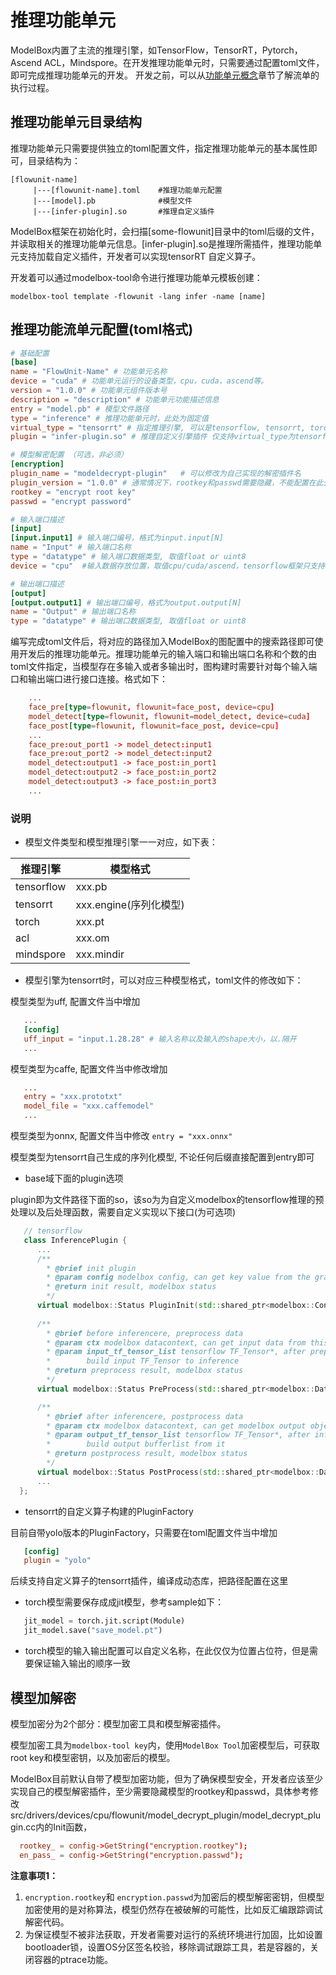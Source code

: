 # 推理功能单元

ModelBox内置了主流的推理引擎，如TensorFlow，TensorRT，Pytorch，Ascend ACL，Mindspore。在开发推理功能单元时，只需要通过配置toml文件，即可完成推理功能单元的开发。
开发之前，可以从[功能单元概念](../../../basic-conception/flowunit.md)章节了解流单的执行过程。

## 推理功能单元目录结构

推理功能单元只需要提供独立的toml配置文件，指定推理功能单元的基本属性即可，目录结构为：

```shell
[flowunit-name]
     |---[flowunit-name].toml    #推理功能单元配置
     |---[model].pb              #模型文件
     |---[infer-plugin].so       #推理自定义插件
```

ModelBox框架在初始化时，会扫描[some-flowunit]目录中的toml后缀的文件，并读取相关的推理功能单元信息。\[infer-plugin\].so是推理所需插件，推理功能单元支持加载自定义插件，开发者可以实现tensorRT 自定义算子。

开发着可以通过modelbox-tool命令进行推理功能单元模板创建：

```shell
modelbox-tool template -flowunit -lang infer -name [name]  
```

## 推理功能流单元配置(toml格式)

```toml
# 基础配置
[base]
name = "FlowUnit-Name" # 功能单元名称
device = "cuda" # 功能单元运行的设备类型，cpu，cuda，ascend等。
version = "1.0.0" # 功能单元组件版本号
description = "description" # 功能单元功能描述信息
entry = "model.pb" # 模型文件路径
type = "inference" # 推理功能单元时，此处为固定值
virtual_type = "tensorrt" # 指定推理引擎, 可以是tensorflow, tensorrt, torch, acl, mindspore
plugin = "infer-plugin.so" # 推理自定义引擎插件 仅支持virtual_type为tensorflow, tensorrt

# 模型解密配置 （可选，非必须）
[encryption]
plugin_name = "modeldecrypt-plugin"   # 可以修改为自己实现的解密插件名
plugin_version = "1.0.0" # 通常情况下，rootkey和passwd需要隐藏，不能配置在此处，实现自己的解密插件，从云端下载或者隐藏在代码内
rootkey = "encrypt root key" 
passwd = "encrypt password"

# 输入端口描述
[input]
[input.input1] # 输入端口编号，格式为input.input[N]
name = "Input" # 输入端口名称
type = "datatype" # 输入端口数据类型, 取值float or uint8
device = "cpu"  #输入数据存放位置，取值cpu/cuda/ascend，tensorflow框架只支持cpu，其他场景一般和base.device一致，可不填

# 输出端口描述
[output]
[output.output1] # 输出端口编号，格式为output.output[N]
name = "Output" # 输出端口名称
type = "datatype" # 输出端口数据类型, 取值float or uint8
```

编写完成toml文件后，将对应的路径加入ModelBox的图配置中的搜索路径即可使用开发后的推理功能单元。推理功能单元的输入端口和输出端口名称和个数的由toml文件指定，当模型存在多输入或者多输出时，图构建时需要针对每个输入端口和输出端口进行接口连接。格式如下：

```toml
    ...
    face_pre[type=flowunit, flowunit=face_post, device=cpu]
    model_detect[type=flowunit, flowunit=model_detect, device=cuda]
    face_post[type=flowunit, flowunit=face_post, device=cpu]
    ...
    face_pre:out_port1 -> model_detect:input1
    face_pre:out_port2 -> model_detect:input2
    model_detect:output1 -> face_post:in_port1
    model_detect:output2 -> face_post:in_port2
    model_detect:output3 -> face_post:in_port3
    ...
```

### 说明

+ 模型文件类型和模型推理引擎一一对应，如下表：

|推理引擎|模型格式|
|---|---|
|tensorflow| xxx.pb|
|tensorrt | xxx.engine(序列化模型)|
|torch| xxx.pt|
|acl| xxx.om|
|mindspore| xxx.mindir|

+ 模型引擎为tensorrt时，可以对应三种模型格式，toml文件的修改如下：

模型类型为uff, 配置文件当中增加

```toml
   ...
   [config]
   uff_input = "input.1.28.28" # 输入名称以及输入的shape大小，以.隔开
   ...
```

模型类型为caffe, 配置文件当中修改增加

```toml
   ...
   entry = "xxx.prototxt"
   model_file = "xxx.caffemodel"
   ...
```

模型类型为onnx, 配置文件当中修改 ``` entry = "xxx.onnx" ```

模型类型为tensorrt自己生成的序列化模型, 不论任何后缀直接配置到entry即可

+ base域下面的plugin选项

plugin即为文件路径下面的so，该so为为自定义modelbox的tensorflow推理的预处理以及后处理函数，需要自定义实现以下接口(为可选项)

```c++
   // tensorflow
   class InferencePlugin {
      ...
      /**
        * @brief init plugin
        * @param config modelbox config, can get key value from the graph toml
        * @return init result, modelbox status
        */
      virtual modelbox::Status PluginInit(std::shared_ptr<modelbox::Configuration> config) = 0;
      
      /**
        * @brief before inferencere, preprocess data
        * @param ctx modelbox datacontext, can get input data from this
        * @param input_tf_tensor_list tensorflow TF_Tensor*, after preprocess data from ctx, 
        *        build input TF_Tensor to inference
        * @return preprocess result, modelbox status
        */
      virtual modelbox::Status PreProcess(std::shared_ptr<modelbox::DataContext> ctx, std::vector<TF_Tensor *> &input_tf_tensor_list) = 0;

      /**
        * @brief after inferencere, postprocess data
        * @param ctx modelbox datacontext, can get modelbox output object from this
        * @param output_tf_tensor_list tensorflow TF_Tensor*, after inference output data store in it, 
        *        build output bufferlist from it
        * @return postprocess result, modelbox status
        */
      virtual modelbox::Status PostProcess(std::shared_ptr<modelbox::DataContext> ctx, std::vector<TF_Tensor *> &output_tf_tensor_list) = 0;
      ...
  };
```

+ tensorrt的自定义算子构建的PluginFactory

目前自带yolo版本的PluginFactory，只需要在toml配置文件当中增加

```toml
   [config]
   plugin = "yolo"
```

后续支持自定义算子的tensorrt插件，编译成动态库，把路径配置在这里

+ torch模型需要保存成成jit模型，参考sample如下：

```python
   jit_model = torch.jit.script(Module)
   jit_model.save("save_model.pt")
```

+ torch模型的输入输出配置可以自定义名称，在此仅仅为位置占位符，但是需要保证输入输出的顺序一致

## 模型加解密

模型加密分为2个部分：模型加密工具和模型解密插件。

模型加密工具为`modelbox-tool key`内，使用`ModelBox Tool`加密模型后，可获取root key和模型密钥，以及加密后的模型。

ModelBox目前默认自带了模型加密功能，但为了确保模型安全，开发者应该至少实现自己的模型解密插件，至少需要隐藏模型的rootkey和passwd，具体参考修改src/drivers/devices/cpu/flowunit/model_decrypt_plugin/model_decrypt_plugin.cc内的Init函数，

```toml
  rootkey_ = config->GetString("encryption.rootkey");
  en_pass_ = config->GetString("encryption.passwd");
```

**注意事项1：**

1. `encryption.rootkey`和 `encryption.passwd`为加密后的模型解密密钥，但模型加密使用的是对称算法，模型仍然存在被破解的可能性，比如反汇编跟踪调试解密代码。
1. 为保证模型不被非法获取，开发者需要对运行的系统环境进行加固，比如设置bootloader锁，设置OS分区签名校验，移除调试跟踪工具，若是容器的，关闭容器的ptrace功能。
